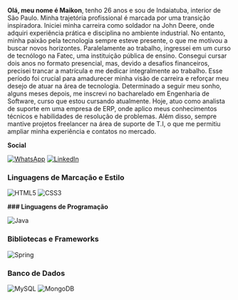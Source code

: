 **Olá, meu nome é Maikon**, tenho 26 anos e sou de Indaiatuba, interior de São Paulo. Minha trajetória profissional é marcada por uma transição inspiradora. Iniciei minha carreira como soldador na John Deere, onde adquiri experiência prática e disciplina no ambiente industrial. No entanto, minha paixão pela tecnologia sempre esteve presente, o que me motivou a buscar novos horizontes.
Paralelamente ao trabalho, ingressei em um curso de tecnólogo na Fatec, uma instituição pública de ensino. Consegui cursar dois anos no formato presencial, mas, devido a desafios financeiros, precisei trancar a matrícula e me dedicar integralmente ao trabalho. Esse período foi crucial para amadurecer minha visão de carreira e reforçar meu desejo de atuar na área de tecnologia.
Determinado a seguir meu sonho, alguns meses depois, me inscrevi no bacharelado em Engenharia de Software, curso que estou cursando atualmente. Hoje, atuo como analista de suporte em uma empresa de ERP, onde aplico meus conhecimentos técnicos e habilidades de resolução de problemas. Além disso, sempre mantive projetos freelancer na área de suporte de T.I, o que me permitiu ampliar minha experiência e contatos no mercado.

**Social**

[![WhatsApp](https://img.shields.io/badge/WhatsApp-25D366?style=for-the-badge&logo=whatsapp&logoColor=white)](https://wa.me/55+19+19989550985)
[![LinkedIn](https://img.shields.io/badge/LinkedIn-0077B5?style=for-the-badge&logo=linkedin&logoColor=white)](https://www.linkedin.com/in/maikon-cláudio-06b66b168/)

### **Linguagens de Marcação e Estilo**

![HTML5](https://img.shields.io/badge/HTML5-E34F26?style=for-the-badge&logo=html5&logoColor=white)
![CSS3](https://img.shields.io/badge/CSS3-1572B6?style=for-the-badge&logo=css3&logoColor=white)

**### Linguagens de Programação**


![Java](https://img.shields.io/badge/java-%23ED8B00.svg?style=for-the-badge&logo=openjdk&logoColor=white)

### **Bibliotecas e Frameworks**
![Spring](https://img.shields.io/badge/spring-%236DB33F.svg?style=for-the-badge&logo=spring&logoColor=white)

### **Banco de Dados**
![MySQL](https://img.shields.io/badge/MySQL-00000F?style=for-the-badge&logo=mysql&logoColor=white)
![MongoDB](https://img.shields.io/badge/MongoDB-%234ea94b.svg?style=for-the-badge&logo=mongodb&logoColor=white)




